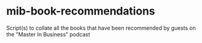 # mib-book-recommendations
Script(s) to collate all the books that have been recommended by guests on the "Master In Business" podcast 
